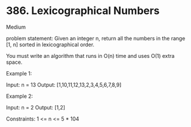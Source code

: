 # 386. Lexicographical Numbers

Medium

problem statement:
Given an integer n, return all the numbers in the range [1, n] sorted in lexicographical order.

You must write an algorithm that runs in O(n) time and uses O(1) extra space. 

 

Example 1:

Input: n = 13
Output: [1,10,11,12,13,2,3,4,5,6,7,8,9]


Example 2:

Input: n = 2
Output: [1,2]
 

Constraints:
1 <= n <= 5 * 104
